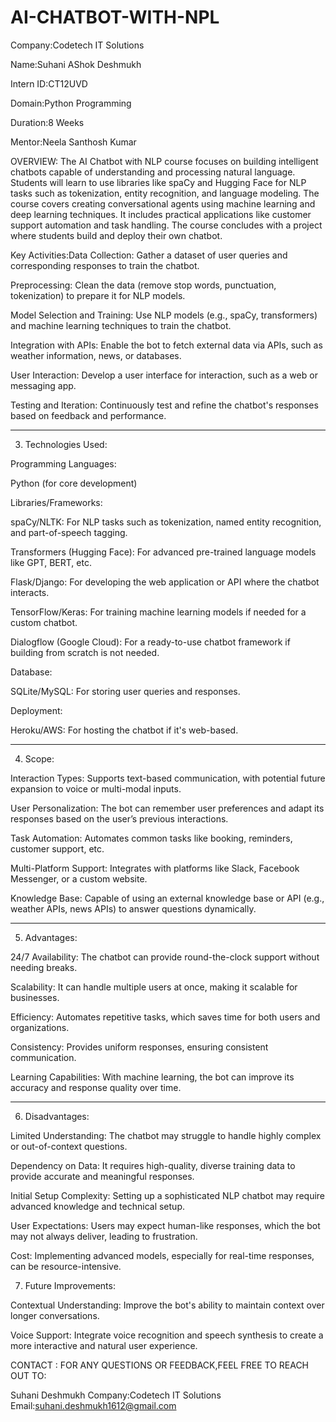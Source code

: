 # AI-CHATBOT-WITH-NPL
Company:Codetech IT Solutions

Name:Suhani AShok Deshmukh

Intern ID:CT12UVD

Domain:Python Programming

Duration:8 Weeks

Mentor:Neela Santhosh Kumar

OVERVIEW:
The AI Chatbot with NLP course focuses on building intelligent chatbots capable of understanding and processing natural language. Students will learn to use libraries like spaCy and Hugging Face for NLP tasks such as tokenization, entity recognition, and language modeling. The course covers creating conversational agents using machine learning and deep learning techniques. It includes practical applications like customer support automation and task handling. The course concludes with a project where students build and deploy their own chatbot.


Key Activities:Data Collection: Gather a dataset of user queries and corresponding responses to train the chatbot.

Preprocessing: Clean the data (remove stop words, punctuation, tokenization) to prepare it for NLP models.

Model Selection and Training: Use NLP models (e.g., spaCy, transformers) and machine learning techniques to train the chatbot.

Integration with APIs: Enable the bot to fetch external data via APIs, such as weather information, news, or databases.

User Interaction: Develop a user interface for interaction, such as a web or messaging app.

Testing and Iteration: Continuously test and refine the chatbot's responses based on feedback and performance.



---

3. Technologies Used:

Programming Languages:

Python (for core development)


Libraries/Frameworks:

spaCy/NLTK: For NLP tasks such as tokenization, named entity recognition, and part-of-speech tagging.

Transformers (Hugging Face): For advanced pre-trained language models like GPT, BERT, etc.

Flask/Django: For developing the web application or API where the chatbot interacts.

TensorFlow/Keras: For training machine learning models if needed for a custom chatbot.

Dialogflow (Google Cloud): For a ready-to-use chatbot framework if building from scratch is not needed.


Database:

SQLite/MySQL: For storing user queries and responses.


Deployment:

Heroku/AWS: For hosting the chatbot if it's web-based.




---

4. Scope:

Interaction Types: Supports text-based communication, with potential future expansion to voice or multi-modal inputs.

User Personalization: The bot can remember user preferences and adapt its responses based on the user’s previous interactions.

Task Automation: Automates common tasks like booking, reminders, customer support, etc.

Multi-Platform Support: Integrates with platforms like Slack, Facebook Messenger, or a custom website.

Knowledge Base: Capable of using an external knowledge base or API (e.g., weather APIs, news APIs) to answer questions dynamically.



---

5. Advantages:

24/7 Availability: The chatbot can provide round-the-clock support without needing breaks.

Scalability: It can handle multiple users at once, making it scalable for businesses.

Efficiency: Automates repetitive tasks, which saves time for both users and organizations.

Consistency: Provides uniform responses, ensuring consistent communication.

Learning Capabilities: With machine learning, the bot can improve its accuracy and response quality over time.



---

6. Disadvantages:

Limited Understanding: The chatbot may struggle to handle highly complex or out-of-context questions.

Dependency on Data: It requires high-quality, diverse training data to provide accurate and meaningful responses.

Initial Setup Complexity: Setting up a sophisticated NLP chatbot may require advanced knowledge and technical setup.

User Expectations: Users may expect human-like responses, which the bot may not always deliver, leading to frustration.

Cost: Implementing advanced models, especially for real-time responses, can be resource-intensive.

7. Future Improvements:

Contextual Understanding: Improve the bot's ability to maintain context over longer conversations.

Voice Support: Integrate voice recognition and speech synthesis to create a more interactive and natural user experience.


CONTACT : FOR ANY QUESTIONS OR FEEDBACK,FEEL FREE TO REACH OUT TO:

Suhani Deshmukh Company:Codetech IT Solutions Email:suhani.deshmukh1612@gmail.com

